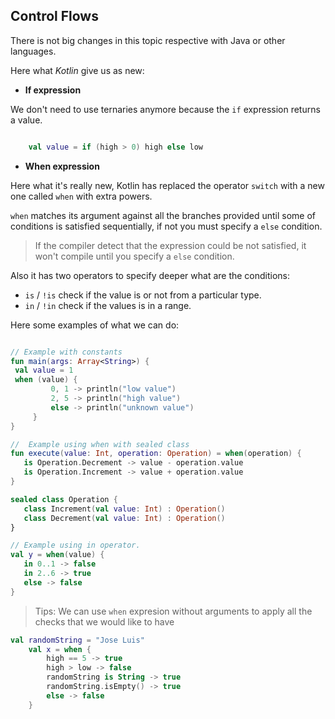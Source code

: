 ## Control Flows

There is not big changes in this topic respective with Java or other languages.
  
Here what *Kotlin* give us as new:

* **If expression**
 
We don't need to use ternaries anymore because the `if` expression returns a value.

```kotlin

    val value = if (high > 0) high else low

```

* **When expression**

Here what it's really new, Kotlin has replaced the operator `switch` with a new one called `when` with extra powers.

`when` matches its argument against all the branches provided until some of conditions is satisfied sequentially, if not 
you must specify a `else` condition.
 
 > If the compiler detect that the expression could be not satisfied, it won't compile until you specify a `else` condition. 

Also it has two operators to specify deeper what are the conditions:
* `is` / `!is` check if the value is or not from a particular type. 
* `in` / `!in` check if the values is in a range.
 
Here some examples of what we can do:
 ```kotlin

// Example with constants
fun main(args: Array<String>) {
  val value = 1
  when (value) {
          0, 1 -> println("low value")
          2, 5 -> println("high value")
          else -> println("unknown value")
      }
}

//  Example using when with sealed class
fun execute(value: Int, operation: Operation) = when(operation) {
    is Operation.Decrement -> value - operation.value
    is Operation.Increment -> value + operation.value
}

sealed class Operation {
    class Increment(val value: Int) : Operation()
    class Decrement(val value: Int) : Operation()
}

// Example using in operator. 
val y = when(value) {
    in 0..1 -> false
    in 2..6 -> true
    else -> false
}
```

> Tips: We can use `when` expresion without arguments to apply all the checks that we would like to have

```kotlin
val randomString = "Jose Luis"
    val x = when {
        high == 5 -> true
        high > low -> false
        randomString is String -> true
        randomString.isEmpty() -> true
        else -> false
    }
```
